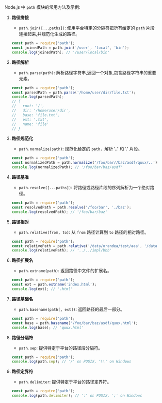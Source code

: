 Node.js 中 `path` 模块的常用方法及示例:

1. **路径拼接**
   - `path.join([...paths])`: 使用平台特定的分隔符把所有给定的 `path` 片段连接起来,并规范化生成的路径。
   ```javascript
   const path = require('path');
   const joinedPath = path.join('/user', 'local', 'bin');
   console.log(joinedPath); // '/user/local/bin'
   ```

2. **路径解析**
   - `path.parse(path)`: 解析路径字符串,返回一个对象,包含路径字符串的重要元素。
   ```javascript
   const path = require('path');
   const parsedPath = path.parse('/home/user/dir/file.txt');
   console.log(parsedPath);
   // {
   //   root: '/',
   //   dir: '/home/user/dir',
   //   base: 'file.txt',
   //   ext: '.txt',
   //   name: 'file'
   // }
   ```

3. **路径规范化**
   - `path.normalize(path)`: 规范化给定的 `path`，解析 '..' 和 '.' 片段。
   ```javascript
   const path = require('path');
   const normalizedPath = path.normalize('/foo/bar//baz/asdf/quux/..');
   console.log(normalizedPath); // '/foo/bar/baz/asdf'
   ```

4. **路径基准**
   - `path.resolve([...paths])`: 将路径或路径片段的序列解析为一个绝对路径。
   ```javascript
   const path = require('path');
   const resolvedPath = path.resolve('/foo/bar', './baz');
   console.log(resolvedPath); // '/foo/bar/baz'
   ```

5. **路径相对**
   - `path.relative(from, to)`: 从 `from` 路径计算到 `to` 路径的相对路径。
   ```javascript
   const path = require('path');
   const relativePath = path.relative('/data/orandea/test/aaa', '/data/orandea/impl/bbb');
   console.log(relativePath); // '../../impl/bbb'
   ```

6. **路径扩展名**
   - `path.extname(path)`: 返回路径中文件的扩展名。
   ```javascript
   const path = require('path');
   const ext = path.extname('index.html');
   console.log(ext); // '.html'
   ```

7. **路径基础名**
   - `path.basename(path[, ext])`: 返回路径的最后一部分。
   ```javascript
   const path = require('path');
   const base = path.basename('/foo/bar/baz/asdf/quux.html');
   console.log(base); // 'quux.html'
   ```

8. **路径分隔符**
   - `path.sep`: 提供特定于平台的路径段分隔符。
   ```javascript
   const path = require('path');
   console.log(path.sep); // '/' on POSIX, '\\' on Windows
   ```

9. **路径定界符**
   - `path.delimiter`: 提供特定于平台的路径定界符。
   ```javascript
   const path = require('path');
   console.log(path.delimiter); // ':' on POSIX, ';' on Windows
   ```
